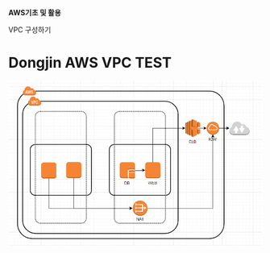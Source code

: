 **AWS기초 및 활용** 

VPC 구성하기


# Dongjin AWS VPC TEST

![구성1](https://github.com/dockerdongjin/aws-network-examples/blob/master/case2/VPC.png)
